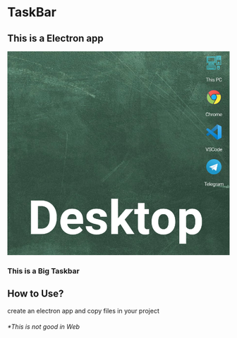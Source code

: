 # TaskBar
This is a Electron app
----------------------

![Screenshot](image/Screenshot.png)

### This is a Big Taskbar

How to Use?
-----------

create an electron app and copy files in your project

###### *This is not good in Web
